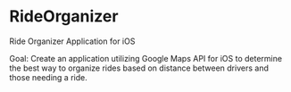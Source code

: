 RideOrganizer
=============

Ride Organizer Application for iOS

Goal: Create an application utilizing Google Maps API for iOS to determine the best way to organize rides based on distance between drivers and those needing a ride.
